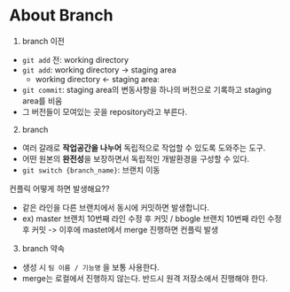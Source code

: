 # About Branch

1. branch 이전
- `git add` 전: working directory
- `git add`: working directory -> staging area
  - working directory <- staging area: 
- `git commit`: staging area의 변동사항을 하나의 버전으로 기록하고 staging area를 비움
- 그 버전들이 모여있는 곳을 repository라고 부른다.

2. branch
- 여러 갈래로 **작업공간을 나누어** 독립적으로 작업할 수 있도록 도와주는 도구.
- 어떤 원본의 **완전성**을 보장하면서 독립적인 개발환경을 구성할 수 있다.
- `git switch {branch_name}`: 브랜치 이동

컨플릭 어떻게 하면 발생해요??
- 같은 라인을 다른 브랜치에서 동시에 커밋하면 발생합니다.
- ex) master 브랜치 10번째 라인 수정 후 커밋 / bbogle 브랜치 10번째 라인 수정 후 커밋 -> 이후에 mastet에서 merge 진행하면 컨플릭 발생

3. branch 약속
- 생성 시 `팀 이름 / 기능명` 을 보통 사용한다.
- merge는 로컬에서 진행하지 않는다. 반드시 원격 저장소에서 진행해야 한다.